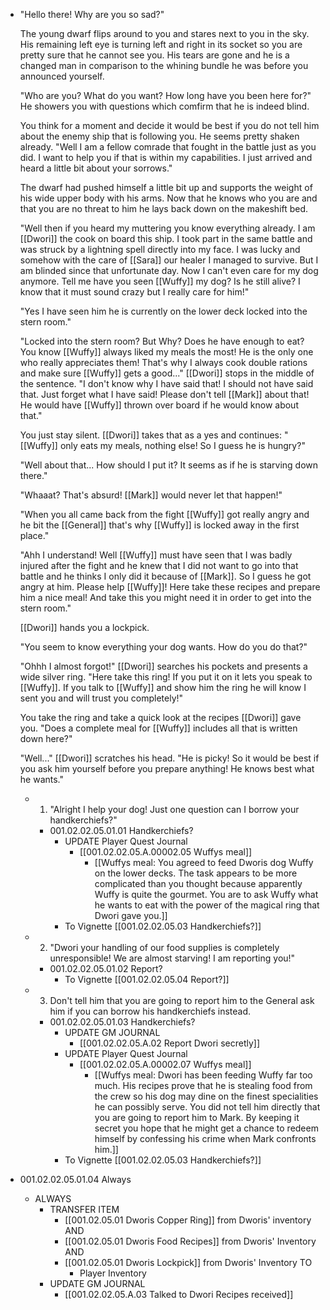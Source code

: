 - "Hello there! Why are you so sad?"
  
  The young dwarf flips around to you and stares next to you in the sky. His remaining left eye is turning left and right in its socket so you are pretty sure that he cannot see you. His tears are gone and he is a changed man in comparison to the whining bundle he was before you announced yourself.
  
  "Who are you? What do you want? How long have you been here for?" He showers you with questions which comfirm that he is indeed blind.
  
  You think for a moment and decide it would be best if you do not tell him about the enemy ship that is following you. He seems pretty shaken already. "Well I am a fellow comrade that fought in the battle just as you did. I want to help you if that is within my capabilities. I just arrived and heard a little bit about your sorrows."
  
  The dwarf had pushed himself a little bit up and supports the weight of his wide upper body with his arms. Now that he knows who you are and that you are no threat to him he lays back down on the makeshift bed.
  
  "Well then if you heard my muttering you know everything already. I am [[Dwori]] the cook on board this ship. I took part in the same battle and was struck by a lightning spell directly into my face. I was lucky and somehow with the care of [[Sara]] our healer I managed to survive. But I am blinded since that unfortunate day. Now I can't even care for my dog anymore. Tell me have you seen [[Wuffy]] my dog? Is he still alive? I know that it must sound crazy but I really care for him!"
  
  "Yes I have seen him he is currently on the lower deck locked into the stern room."
  
  "Locked into the stern room? But Why? Does he have enough to eat? You know [[Wuffy]] always liked my meals the most! He is the only one who really appreciates them! That's why I always cook double rations and make sure [[Wuffy]] gets a good..." [[Dwori]] stops in the middle of the sentence. "I don't know why I have said that! I should not have said that. Just forget what I have said! Please don't tell [[Mark]] about that! He would have [[Wuffy]] thrown over board if he would know about that."
  
  You just stay silent. [[Dwori]] takes that as a yes and continues: "[[Wuffy]] only eats my meals, nothing else! So I guess he is hungry?"
  
  "Well about that... How should I put it? It seems as if he is starving down there."
  
  "Whaaat? That's absurd! [[Mark]] would never let that happen!"
  
  "When you all came back from the fight [[Wuffy]] got really angry and he bit the [[General]] that's why [[Wuffy]] is locked away in the first place."
  
  "Ahh I understand! Well [[Wuffy]] must have seen that I was badly injured after the fight and he knew that I did not want to go into that battle and he thinks I only did it because of [[Mark]]. So I guess he got angry at him. Please help [[Wuffy]]! Here take these recipes and prepare him a nice meal! And take this you might need it in order to get into the stern room."
  
  [[Dwori]] hands you a lockpick.
  
  "You seem to know everything your dog wants. How do you do that?"
  
  "Ohhh I almost forgot!" [[Dwori]] searches his pockets and presents a wide silver ring. "Here take this ring! If you put it on it lets you speak to [[Wuffy]]. If you talk to [[Wuffy]] and show him the ring he will know I sent you and will trust you completely!"
  
  You take the ring and take a quick look at the recipes [[Dwori]] gave you. "Does a complete meal for [[Wuffy]] includes all that is written down here?"
  
  "Well..." [[Dwori]] scratches his head. "He is picky! So it would be best if you ask him yourself before you prepare anything! He knows best what he wants."
	- 1. "Alright I help your dog! Just one question can I borrow your handkerchiefs?"
		- 001.02.02.05.01.01 Handkerchiefs?
			- UPDATE Player Quest Journal
				- [[001.02.02.05.A.00002.05 Wuffys meal]]
					- [[Wuffys meal: You agreed to feed Dworis dog Wuffy on the lower decks. The task appears to be more complicated than you thought because apparently Wuffy is quite the gourmet. You are to ask Wuffy what he wants to eat with the power of the magical ring that Dwori gave you.]]
			- To Vignette [[001.02.02.05.03 Handkerchiefs?]]
	- 2. "Dwori your handling of our food supplies is completely unresponsible! We are almost starving! I am reporting you!"
		- 001.02.02.05.01.02 Report?
			- To Vignette [[001.02.02.05.04 Report?]]
	- 3. Don't tell him that you are going to report him to the General ask him if you can borrow his handkerchiefs instead.
		- 001.02.02.05.01.03 Handkerchiefs?
			- UPDATE GM JOURNAL
				- [[001.02.02.05.A.02 Report Dwori secretly]]
			- UPDATE Player Quest Journal
				- [[001.02.02.05.A.00002.07 Wuffys meal]]
					- [[Wuffys meal: Dwori has been feeding Wuffy far too much. His recipes prove that he is stealing food from the crew so his dog may dine on the finest specialities he can possibly serve. You did not tell him directly that you are going to report him to Mark. By keeping it secret you hope that he might get a chance to redeem himself by confessing his crime when Mark confronts him.]]
			- To Vignette [[001.02.02.05.03 Handkerchiefs?]]
- 001.02.02.05.01.04 Always
	- ALWAYS
		- TRANSFER ITEM
			- [[001.02.05.01 Dworis Copper Ring]] from Dworis' inventory AND
			- [[001.02.05.01 Dworis Food Recipes]] from Dworis' Inventory AND
			- [[001.02.05.01 Dworis Lockpick]] from Dworis' Inventory TO
				- Player Inventory
		- UPDATE GM JOURNAL
			- [[001.02.02.05.A.03 Talked to Dwori Recipes received]]